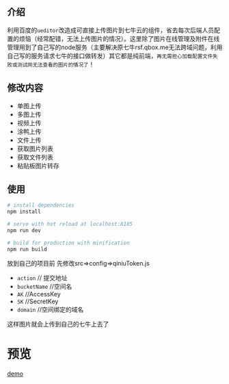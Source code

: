 ## 介绍

利用百度的`ueditor`改造成可直接上传图片到七牛云的组件，省去每次后端人员配置的烦恼（经常配错，无法上传图片的情况）。这里除了图片在线管理及附件在线管理用到了自己写的node服务（主要解决原七牛rsf.qbox.me无法跨域问题，利用自己写的服务请求七牛的接口做转发）其它都是纯前端，`再无需担心加载配置文件失败或测试网无法查看的图片的情况了`！

## 修改内容

- 单图上传
- 多图上传
- 视频上传
- 涂鸭上传
- 文件上传
- 获取图片列表
- 获取文件列表
- 粘贴板图片转存

## 使用

``` bash
# install dependencies
npm install 

# serve with hot reload at localhost:8185
npm run dev

# build for production with minification
npm run build

```

放到自己的项目前 先修改src=>config=>qiniuToken.js
- `action`   // 提交地址
- `bucketName`   //空间名
- `AK`   //AccessKey
- `SK`   //SecretKey
- `domain`   //空间绑定的域名

这样图片就会上传到自己的七牛上去了

# 预览

[demo](http://joubn.com/ueditor-uploadimage-qinniu/dist/index.html#/editor)
